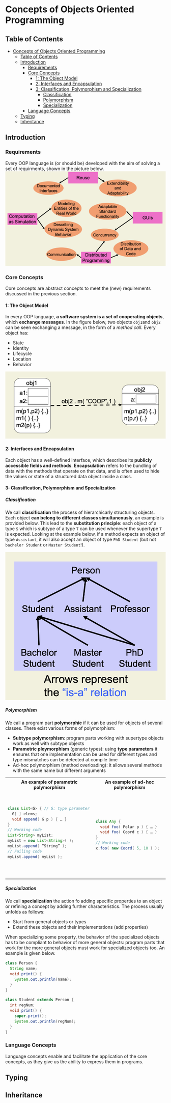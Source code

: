 <style>
/* Limit the width of figures */
figure {
    max-width: 10px;
    margin: 0 auto; /* Center the figure horizontally */
}
/* Center tables */
table {
    margin: 0 auto; /* Center the table horizontally */
}
</style>

# Concepts of Objects Oriented Programming

## Table of Contents

- [Concepts of Objects Oriented Programming](#concepts-of-objects-oriented-programming)
  - [Table of Contents](#table-of-contents)
  - [Introduction](#introduction)
    - [Requirements](#requirements)
    - [Core Concepts](#core-concepts)
      - [1: The Object Model](#1-the-object-model)
      - [2: Interfaces and Encapsulation](#2-interfaces-and-encapsulation)
      - [3: Classification, Polymorphism and Specialization](#3-classification-polymorphism-and-specialization)
        - [Classification](#classification)
        - [Polymorphism](#polymorphism)
        - [Specialization](#specialization)
    - [Language Concepts](#language-concepts)
  - [Typing](#typing)
  - [Inheritance](#inheritance)

## Introduction

### Requirements

Every OOP language is (or should be) developed with the aim of solving a set of requirments,  shown in the picture below. 
![Requirments of an OOP language](images/requirments.png)

### Core Concepts

Core concepts are abstract concepts to meet the (new) requirements discussed in the previous section.

#### 1: The Object Model

In every OOP language, **a software system is a set of cooperating objects**, which **exchange messages**. In the figure below, two objects `obj1`and `obj2` can be seen exchanging a message, in the form of a *method call*.
Every object has:
- State
- Identity
- Lifecycle
- Location
- Behavior

![Objects interaction](images/objects_interaction.png)

#### 2: Interfaces and Encapsulation

Each object has a well-defined interface, which describes its **publicly accessible fields and methods**. **Encapsulation** refers to the bundling of data with the methods that operate on that data, and is often used to hide the values or state of a structured data object inside a class.

#### 3: Classification, Polymorphism and Specialization

##### Classification

We call **classification** the process of hierarchicarly structuring objects. Each object **can belong to different classes simultaneously**, an example is provided below.
This lead to the **substitution principle**: each object of a type `S` which is subtype of a type `T` can be used whenever the supertype `T` is expected. Looking at the example below, if a method expects an object of type `Assistant`, it will also accept an object of type `PhD Student` (but not `bachelor Student` or `Master Student`!).

![Classification example](images/classification.png)

##### Polymorphism

We call a program part **polymorphic** if it can be used for objects of several classes.
There exist various forms of polymorphism:
- **Subtype polymorphism**: program parts working with supertype objects work as well with subtype objects
- **Parametric ploymorphism** (generic types): using **type parameters** it ensures that one implementation can be used for different types and type mismatches can be detected at compile time  
- Ad-hoc polymorphism (method overloading): it allows several methods with the same name but different arguments

<center><table><tr>
<th>An example of parametric polymorphism</th>
<th>An example of ad-hoc polymorphism</th>
</tr><tr><td><pre>

```java
class List<G> { // G: type parameter
  G[ ] elems;
  void append( G p ) { … }
}
// Working code
List<String> myList;
myList = new List<String>( );
myList.append( “String” );
// Failing code 
myList.append( myList );
```
</pre></td><td>

```java
class Any {
  void foo( Polar p ) { … }
  void foo( Coord c ) { … }
}
// Working code
x.foo( new Coord( 5, 10 ) );
```
</td></tr></table></center>

##### Specialization

We call **specialization** the action fo adding specific properties to an object or refining a concept by adding further characteristics.
The process usually unfolds as follows:
- Start from general objects or types
- Extend these objects and their implementations (add properties)
  
When specializing some property, the behavior of the specialized objects has to be compliant to behavior of more general objects: program parts that work for the more general objects must work for specialized objects too. An example is given below.

```java
class Person {
  String name;
  void print() {
    System.out.println(name);
  }
}
```

```java
class Student extends Person {
  int regNum;
  void print() {
    super.print(); 
    System.out.println(regNum);
  }
}
```

### Language Concepts

Language concepts enable and facilitate the application of the core concepts, as they give us the ability to express them in programs.

## Typing


## Inheritance

<!-- aa
<table><tr>
<th>Json 1</th>
<th>Markdown</th>
</tr><tr><td><pre>

```json
{
  "id": 1,
  "username": "joe",
  "email": "joe@example.com",
  "order_id": "3544fc0"
}
```
</pre></td><td>

```json
{
  "id": 5,
  "username": "mary",
  "email": "mary@example.com",
  "order_id": "f7177da"
}
```
</td></tr></table> -->
